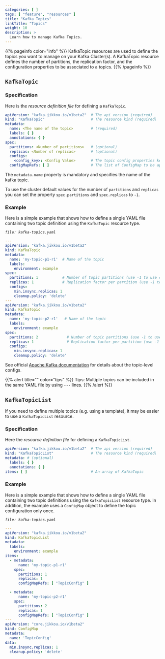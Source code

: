 ```yaml
---
categories: [ ]
tags: [ "feature", "resources" ]
title: "Kafka Topics"
linkTitle: "Topics"
weight: 10
description: >
  Learn how to manage Kafka Topics.
---
```


{{% pageinfo color="info" %}}
KafkaTopic resources are used to define the topics you want to manage on your Kafka Cluster(s). A KafkaTopic resource
defines the number of partitions, the replication factor, and the configuration properties to be associated to a topics.
{{% /pageinfo %}}

## `KafkaTopic`

### Specification

Here is the _resource definition file_ for defining a `KafkaTopic`.

```yaml
apiVersion: "kafka.jikkou.io/v1beta2"  # The api version (required)
kind: "KafkaTopic"                     # The resource kind (required)
metadata:
  name: <The name of the topic>        # (required)
  labels: { }
  annotations: { }
spec:
  partitions: <Number of partitions>   # (optional)
  replicas: <Number of replicas>       # (optional)
  configs:
    <config_key>: <Config Value>       # The topic config properties keyed by name to override (optional)
  configMapRefs: [ ]                   # The list of ConfigMap to be applied to this topic (optional)
```

The `metadata.name` property is mandatory and specifies the name of the kafka topic.

To use the cluster default values for the number of `partitions` and `replicas` you can set the property
`spec.partitions` and `spec.replicas` to `-1`.

### Example

Here is a simple example that shows how to define a single YAML file containing two topic definition using
the `KafkaTopic` resource type.

_`file: kafka-topics.yaml`_

```yaml
---
apiVersion: "kafka.jikkou.io/v1beta2"
kind: KafkaTopic
metadata:
  name: 'my-topic-p1-r1'  # Name of the topic
  labels:
    environment: example
spec:
  partitions: 1           # Number of topic partitions (use -1 to use cluster default)
  replicas: 1             # Replication factor per partition (use -1 to use cluster default)
  configs:
    min.insync.replicas: 1
    cleanup.policy: 'delete'
---
apiVersion: "kafka.jikkou.io/v1beta2"
kind: KafkaTopic
metadata:
  name: 'my-topic-p2-r1'   # Name of the topic 
  labels:
    environment: example
spec:
  partitions: 2             # Number of topic partitions (use -1 to use cluster default)
  replicas: 1               # Replication factor per partition (use -1 to use cluster default)
  configs:
    min.insync.replicas: 1
    cleanup.policy: 'delete'
```

See official [Apache Kafka documentation](https://kafka.apache.org/documentation/#topicconfigs) for details about the topic-level configs.

{{% alert title="" color="tips" %}}
Tips: Multiple topics can be included in the same YAML file by using `---` lines.
{{% /alert %}}

## `KafkaTopicList`

If you need to define multiple topics (e.g. using a template), it may be easier to use a `KafkaTopicList` resource.

### Specification

Here the _resource definition file_ for defining a `KafkaTopicList`.

```yaml
apiVersion: "kafka.jikkou.io/v1beta2"  # The api version (required)
kind: "KafkaTopicList"                 # The resource kind (required)
metadata: # (optional)
  labels: { }
  annotations: { }
items: [ ]                             # An array of KafkaTopic
```

### Example

Here is a simple example that shows how to define a single YAML file containing two topic definitions using
the `KafkaTopicList` resource type. In addition, the example uses a `ConfigMap` object to define the topic configuration
only once.

_`file: kafka-topics.yaml`_

```yaml
---
apiVersion: "kafka.jikkou.io/v1beta2"
kind: KafkaTopicList
metadata:
  labels:
    environment: example
items:
  - metadata:
      name: 'my-topic-p1-r1'
    spec:
      partitions: 1
      replicas: 1
      configMapRefs: [ "TopicConfig" ]

  - metadata:
      name: 'my-topic-p2-r1'
    spec:
      partitions: 2
      replicas: 1
      configMapRefs: [ "TopicConfig" ]
---
apiVersion: "core.jikkou.io/v1beta2"
kind: ConfigMap
metadata:
  name: 'TopicConfig'
data:
  min.insync.replicas: 1
  cleanup.policy: 'delete'
```